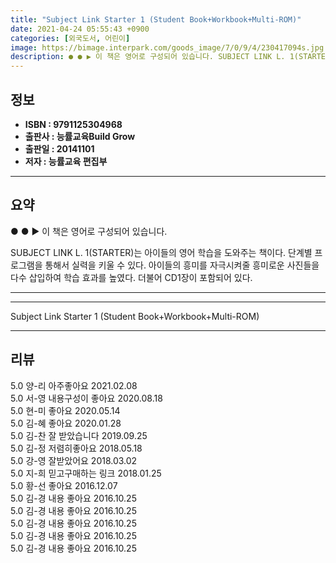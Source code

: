 ```yaml
---
title: "Subject Link Starter 1 (Student Book+Workbook+Multi-ROM)"
date: 2021-04-24 05:55:43 +0900
categories: [외국도서, 어린이]
image: https://bimage.interpark.com/goods_image/7/0/9/4/230417094s.jpg
description: ● ● ▶ 이 책은 영어로 구성되어 있습니다. SUBJECT LINK L. 1(STARTER)는 아이들의 영어 학습을 도와주는 책이다. 단계별 프로그램을 통해서 실력을 키울 수 있다. 아이들의 흥미를 자극시켜줄 흥미로운 사진들을 다수 삽입하여 학습 효과를 높였다. 더불어 CD1장이
---
```


## **정보**

- **ISBN : 9791125304968**
- **출판사 : 능률교육Build Grow**
- **출판일 : 20141101**
- **저자 : 능률교육 편집부**

------



## **요약**

●  ●  ▶ 이 책은 영어로 구성되어 있습니다.

SUBJECT LINK L. 1(STARTER)는 아이들의 영어 학습을 도와주는 책이다. 단계별 프로그램을 통해서 실력을 키울 수 있다. 아이들의 흥미를 자극시켜줄 흥미로운 사진들을 다수 삽입하여 학습 효과를 높였다. 더불어 CD1장이 포함되어 있다.

------



------


Subject Link Starter 1 (Student Book+Workbook+Multi-ROM) 

------


## **리뷰** 

5.0 양-리 아주좋아요  2021.02.08 <br/>5.0 서-영 내용구성이 좋아요 2020.08.18 <br/>5.0 현-미 좋아요 2020.05.14 <br/>5.0 김-혜 좋아요 2020.01.28 <br/>5.0 김-찬 잘 받았습니다  2019.09.25 <br/>5.0 김-정 저렴히좋아요 2018.05.18 <br/>5.0 강-영 잘받았어요  2018.03.02 <br/>5.0 지-희 믿고구매하는 링크 2018.01.25 <br/>5.0 황-선 좋아요 2016.12.07 <br/>5.0 김-경 내용 좋아요 2016.10.25 <br/>5.0 김-경 내용 좋아요 2016.10.25 <br/>5.0 김-경 내용 좋아요 2016.10.25 <br/>5.0 김-경 내용 좋아요 2016.10.25 <br/>5.0 김-경 내용 좋아요 2016.10.25 <br/>